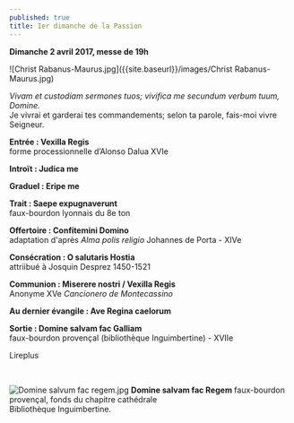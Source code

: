 ```yaml
---
published: true
title: Ier dimanche de la Passion
---
```

**Dimanche 2 avril 2017, messe de 19h**  

![Christ Rabanus-Maurus.jpg]({{site.baseurl}}/images/Christ Rabanus-Maurus.jpg)


*Vivam et custodiam sermones tuos; vivifica me secundum verbum tuum, Domine.*  
Je vivrai et garderai tes commandements; selon ta parole, fais-moi vivre Seigneur.


**Entrée : Vexilla Regis**  
forme processionnelle d’Alonso Dalua XVIe

**Introït : Judica me**

**Graduel : Eripe me**

**Trait : Saepe expugnaverunt**  
faux-bourdon lyonnais du 8e ton

**Offertoire : Confitemini Domino**  
adaptation d'après *Alma polis religio* Johannes de Porta - XIVe

**Consécration : O salutaris Hostia**  
attriibué à Josquin Desprez 1450-1521  

**Communion : Miserere nostri / Vexilla Regis**  
Anonyme XVe *Cancionero de Montecassino*

**Au dernier évangile : Ave Regina caelorum**

**Sortie : Domine salvam fac Galliam**  
faux-bourdon provençal (bibliothèque Inguimbertine) - XVIIe

Lireplus 

&nbsp;

![Domine salvum fac regem.jpg]({{site.baseurl}}/images/Domine%20salvum%20fac%20regem.jpg)
**Domine salvam fac Regem** faux-bourdon provençal, fonds du chapitre cathédrale  
Bibliothèque Inguimbertine.
